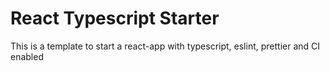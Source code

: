 # React Typescript Starter

This is a template to start a react-app with typescript, eslint, prettier and CI enabled

